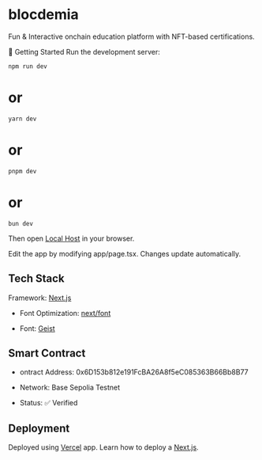 # blocdemia

Fun &amp; Interactive onchain education platform with NFT-based certifications.

🚀 Getting Started
Run the development server:

`npm run dev`

# or

`yarn dev`

# or

`pnpm dev`

# or

`bun dev`

Then open [Local Host](http://localhost:5000) in your browser.

Edit the app by modifying app/page.tsx. Changes update automatically.

## Tech Stack

Framework: [Next.js](https://nextjs.org/)

- Font Optimization: [next/font](https://nextjs.org/docs/app/getting-started/fonts)

- Font: [Geist](https://vercel.com/font)

## Smart Contract

- ontract Address: 0x6D153b812e191FcBA26A8f5eC085363B66Bb8B77

- Network: Base Sepolia Testnet

- Status: ✅ Verified

## Deployment

Deployed using [Vercel](https://vercel.com/login) app. Learn how to deploy a [Next.js](https://nextjs.org/docs/app/getting-started/deploying).

